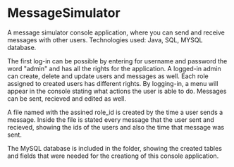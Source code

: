 # MessageSimulator
A message simulator console application, where you can send and receive messages with other users. Technologies used: Java, SQL, MYSQL database.

The first log-in can be possible by entering for username and password  the word "admin" and has all the rights for the application.
A logged-in admin can create, delete and update users and messages as well. Each role assigned to created users has different rights. By logging-in, a menu will appear in the console stating what actions the user is able to do. Messages can be sent, recieved and edited as well.

A file named with the assined role_id is created by the time a user sends a message. Inside the file is stated every message that the user sent and recieved, showing the ids of the users and also the time that message was sent.

The MySQL database is included in the folder, showing the created tables and fields that were needed for the creationg of this console application.
